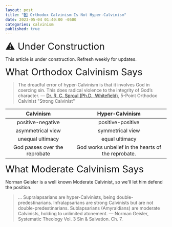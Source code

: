 ```yaml
---
layout: post
title: "5️⃣ Orthodox Calvinism Is Not Hyper-Calvinism" 
date: 2023-05-04 01:40:00 -0500
categories: calvinism
published: true
---
```


<span style="font-size:2.1em">⚠️ Under Construction</span>

This article is under construction. Refresh weekly for updates.

<span style="font-size:2.1em">What Orthodox Calvinism Says</span>

> The dreadful error of hyper-Calvinism is that it involves God in coercing sin. This does radical violence to the integrity of God’s character. &mdash; [Dr. R. C. Sproul (Ph.D., Whitefield)](https://youtu.be/-HMb9YjRq8Q), 5-Point Orthodox Calvinist "Strong Calvinist"

|Calvinism|Hyper-Calvinism|
|:-:|:-:|
|positive-negative|positive-positive|
|asymmetrical view|symmetrical view|
|unequal ultimacy|equal ultimacy|
|God passes over the reprobate|God works unbelief in the hearts of the reprobate.|

<span style="font-size:2.1em">What Moderate Calvinism Says</span>

Norman Geisler is a well known Moderate Calvinist, so we'll let him defend the position.

> ... Supralapsarians are hyper-Calvinists, being double-predestinarians. Infralapsarians are strong Calvinists but are not double-predestinarians. Sublapsarians (Amyraldians) are moderate Calvinists, holding to unlimited atonement. &mdash; Norman Geisler, Systematic Theology Vol. 3 Sin & Salvation. Ch. 7.

<!-- |Strong Calvinists|Hyper-Calvinists|
|:-:|:-:|
|Only elect are actively predestined|Elect and non-elect are actively predestined|
|God is passive in not choosing the nonelect|God is active in choosing both|
|Faith given to the elect|Unbelief given to the nonelect|
|Asymmetrical relation|Symmetrical relation|
|Predestination is positive of the elect and negative of the non-elect|Predestination is positive of both|
|Unequal ultimacy|Equal ultimacy|

<sup>"This chart is similar to one by R. C. Sproul in Chosen by God, 143." &mdash; Geisler</sup>

> There is, however, a significant difference between the hyper-Calvinists and other Calvinists regarding election. It can be summarized as follows: &mdash; Norman Geisler

|Other Calvinists|Hyper-Calvinists|
|:-:|:-:|
|God elects only believers|God also elects unbelievers|
|God elects only to heaven|God also elects to hell|
|God’s election of unbelievers to hell is passive|God’s election of unbelievers to hell is active| -->

<script>
    var refTagger = {
        settings: {
            bibleVersion: 'ESV'
        }
    }; 

    (function(d, t) {
        var n=d.querySelector('[nonce]');
        refTagger.settings.nonce = n && (n.nonce||n.getAttribute('nonce'));
        var g = d.createElement(t), s = d.getElementsByTagName(t)[0];
        g.src = 'https://api.reftagger.com/v2/RefTagger.js';
        g.nonce = refTagger.settings.nonce;
        s.parentNode.insertBefore(g, s);
    }(document, 'script'));
</script>